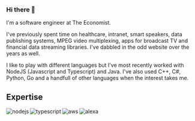 ### Hi there 👋

I'm a software engineer at The Economist.

I've previously spent time on healthcare, intranet, smart speakers, data publishing systems, MPEG video multiplexing, apps for broadcast TV and financial data streaming libraries. I've dabbled in the odd website over the years as well.

I like to play with different languages but I've most recently worked with NodeJS (Javascript and Typescript) and Java. I've also used C++, C#, Python, Go and a handfull of other languages when the interest takes me.

## Expertise

<img align="left" alt="nodejs" src="https://img.shields.io/badge/node.js%20-%20green?&style=for-the-badge&logo=node.js&logoColor=white" />
<img align="left" alt="typescript" src="https://img.shields.io/badge/typescript%20-%20blue?&style=for-the-badge&logo=typescript&logoColor=white" />
<img align="left" alt="aws" src="https://img.shields.io/badge/Amazon%20AWS-%23232F3E?logo=amazon-aws&logoColor=white&style=for-the-badge" />
<img align="left" alt="alexa" src="https://img.shields.io/badge/Amazon%20Alexa-%2300CAFF?logo=amazon-alexa&logoColor=white&style=for-the-badge" />
